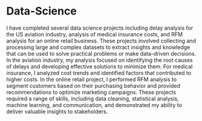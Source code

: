 # Data-Science
I have completed several data science projects including delay analysis for the US aviation industry, analysis of medical insurance costs, and RFM analysis for an online retail business. These projects involved collecting and processing large and complex datasets to extract insights and knowledge that can be used to solve practical problems or make data-driven decisions. In the aviation industry, my analysis focused on identifying the root causes of delays and developing effective solutions to minimize them. For medical insurance, I analyzed cost trends and identified factors that contributed to higher costs. In the online retail project, I performed RFM analysis to segment customers based on their purchasing behavior and provided recommendations to optimize marketing campaigns. These projects required a range of skills, including data cleaning, statistical analysis, machine learning, and communication, and demonstrated my ability to deliver valuable insights to stakeholders.
